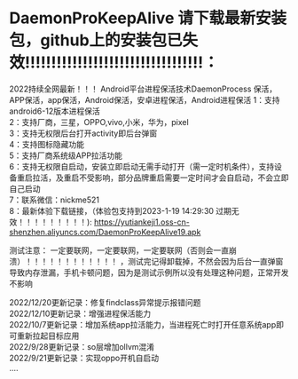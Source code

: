 # DaemonProKeepAlive   请下载最新安装包，github上的安装包已失效!!!!!!!!!!!!!!!!!!!!!!!!!!!!!!!!!!：  
2022持续全网最新！！！ Android平台进程保活技术DaemonProcess  保活，APP保活，app保活，Android保活，安卓进程保活，Android进程保活
1：支持android6-12版本进程保活  
2：支持厂商，三星，OPPO,vivo,小米，华为，pixel  
3：支持无权限后台打开activity即后台弹窗  
4：支持图标隐藏功能  
5：支持厂商系统级APP拉活功能    
6：支持无权限自启动，安装立即启动无需手动打开（需一定时机条件），支持设备重启拉活，及重启不受影响，部分品牌重启需要一定时间才会自启动，不会立即自己启动  
7：联系微信：nickme521  
8：最新体验下载链接，（体验包支持到2023-1-19 14:29:30 过期无效！！！！！！！！！): https://yutiankeji1.oss-cn-shenzhen.aliyuncs.com/DaemonProKeepAlive19.apk  
   
   
 测试注意：  一定要联网，一定要联网，一定要联网（否则会一直崩溃）！！！！！！！！！！！！  ，测试完记得卸载掉，不然会因为后台一直弹窗导致内存泄漏，手机卡顿问题，因为是测试示例所以没有处理这种问题，正常开发不影响 
 
 
 
 2022/12/20更新记录：修复findclass异常提示报错问题  
 2022/12/10更新记录：增强进程保活能力  
 2022/10/7更新记录：增加系统app拉活能力，当进程死亡时打开任意系统app即可重新拉起目标应用    
 2022/9/28更新记录：so层增加ollvm混淆   
 2022/9/21更新记录：实现oppo开机自启动   
 ....
